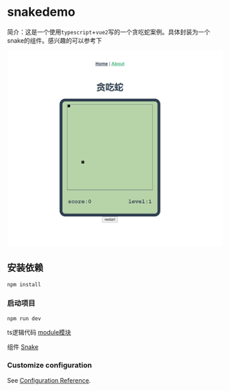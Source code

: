 # snakedemo

简介：这是一个使用`typescript`+`vue2`写的一个贪吃蛇案例。具体封装为一个snake的组件。感兴趣的可以参考下

![贪吃蛇组件](../../Screenshot/snake.png)


## 安装依赖
```
npm install
```

### 启动项目
```
npm run dev
```
ts逻辑代码 [module模块](src/module)

组件 [Snake](src/components/Snake.vue)

### Customize configuration
See [Configuration Reference](https://cli.vuejs.org/config/).

